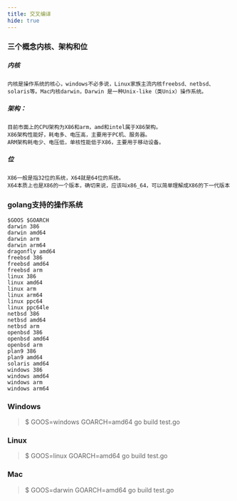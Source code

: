 ```yaml
---
title: 交叉编译
hide: true
---
```


### 三个概念内核、架构和位

##### 内核
```
内核是操作系统的核心，windows不必多说，Linux家族主流内核freebsd、netbsd、solaris等。Mac内核darwin，Darwin 是一种Unix-like（类Unix）操作系统。
```

##### 架构：
```
目前市面上的CPU架构为X86和arm，amd和intel属于X86架构。
X86架构性能好，耗电多、电压高，主要用于PC机、服务器。
ARM架构耗电少、电压低，单核性能低于X86，主要用于移动设备。
```


##### 位
```
X86一般是指32位的系统，X64就是64位的系统。
X64本质上也是X86的一个版本，确切来说，应该叫x86_64，可以简单理解成X86的下一代版本
```


### golang支持的操作系统
```
$GOOS $GOARCH
darwin 386
darwin amd64
darwin arm
darwin arm64
dragonfly amd64
freebsd	386
freebsd	amd64
freebsd	arm
linux 386
linux amd64
linux arm
linux arm64
linux ppc64
linux ppc64le
netbsd 386
netbsd amd64
netbsd arm
openbsd	386
openbsd	amd64
openbsd	arm
plan9 386
plan9 amd64
solaris amd64
windows	386
windows	amd64
windows	arm
windows	arm64
```

### Windows

> $ GOOS=windows GOARCH=amd64 go build test.go

### Linux
> $ GOOS=linux GOARCH=amd64 go build test.go

### Mac
> $ GOOS=darwin GOARCH=amd64 go build test.go
